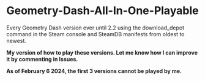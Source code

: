 # Geometry-Dash-All-In-One-Playable
Every Geometry Dash version ever until 2.2 using the download_depot command in the Steam console and SteamDB manifests from oldest to newest.

**My version of how to play these versions. Let me know how I can improve it by commenting in Issues.** 

**As of February 6 2024, the first 3 versions cannot be played by me.**
